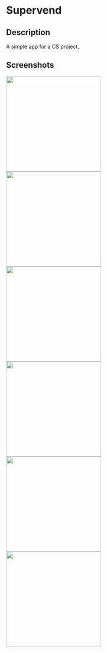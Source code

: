 # Supervend

## Description
A simple app for a CS project.

## Screenshots
<img width=256 src="https://github.com/GreeneryScenery/Supervend/assets/89194387/4036e101-6b8d-4326-aa54-9228b5194090">
<img width=256 src="https://github.com/GreeneryScenery/Supervend/assets/89194387/9c260160-06b5-4dfd-887e-2c3414fd7ceb">
<img width=256 src="https://github.com/GreeneryScenery/Supervend/assets/89194387/3b493513-d212-4eab-812a-c02026008227">
<img width=256 src="https://github.com/GreeneryScenery/Supervend/assets/89194387/49663b7a-5c46-4b7f-99f6-5ce8fec5da3f">
<img width=256 src="https://github.com/GreeneryScenery/Supervend/assets/89194387/0ce39c8e-79bf-4517-b76a-713ab309e8ef">
<img width=256 src="https://github.com/GreeneryScenery/Supervend/assets/89194387/b56ecd8d-6407-4933-95e1-ad34f4f9471d">

